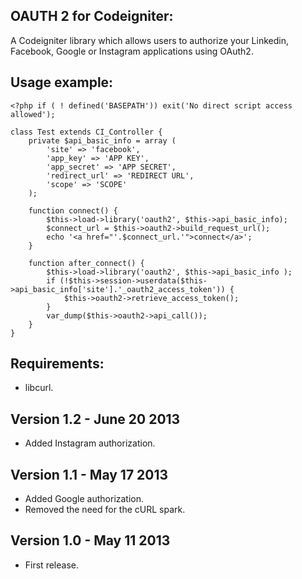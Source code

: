 OAUTH 2 for Codeigniter:
--------------

A Codeigniter library which allows users to authorize your Linkedin, Facebook, Google or Instagram applications using OAuth2.


Usage example:
--------------
	<?php if ( ! defined('BASEPATH')) exit('No direct script access allowed');

	class Test extends CI_Controller {
		private $api_basic_info = array (
			'site' => 'facebook',
			'app_key' => 'APP KEY',
			'app_secret' => 'APP SECRET',
			'redirect_url' => 'REDIRECT URL',
			'scope' => 'SCOPE'
		);

		function connect() {
			$this->load->library('oauth2', $this->api_basic_info);
			$connect_url = $this->oauth2->build_request_url();
			echo '<a href="'.$connect_url.'">connect</a>';
		}
	
		function after_connect() {
			$this->load->library('oauth2', $this->api_basic_info );
			if (!$this->session->userdata($this->api_basic_info['site'].'_oauth2_access_token')) {
				$this->oauth2->retrieve_access_token();
			}
			var_dump($this->oauth2->api_call());
		}
	}
	
Requirements:
--------------

- libcurl. 
	
	
Version 1.2 - June 20 2013
--------------

- Added Instagram authorization.
	
Version 1.1 - May 17 2013
--------------

- Added Google authorization.
- Removed the need for the cURL spark. 

Version 1.0 - May 11 2013
--------------

- First release.